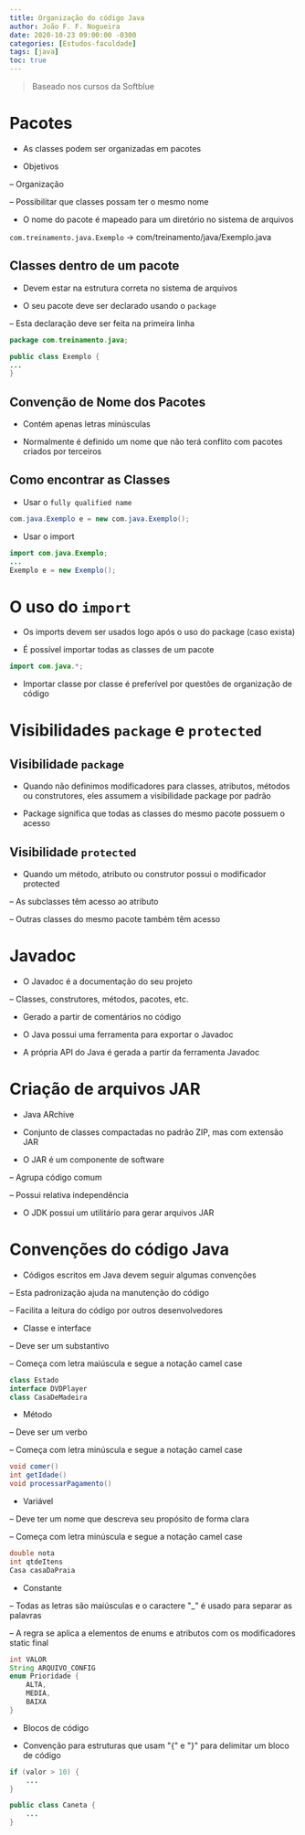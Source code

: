 ```yaml
---
title: Organização do código Java
author: João F. F. Nogueira
date: 2020-10-23 09:00:00 -0300
categories: [Estudos-faculdade]
tags: [java]
toc: true
---
```


> Baseado nos cursos da Softblue

# Pacotes

* As classes podem ser organizadas em pacotes

* Objetivos

– Organização

– Possibilitar que classes possam ter o mesmo nome

* O nome do pacote é mapeado para um diretório no sistema de arquivos

`com.treinamento.java.Exemplo` -> com/treinamento/java/Exemplo.java

## Classes dentro de um pacote

* Devem estar na estrutura correta no sistema de arquivos

* O seu pacote deve ser declarado usando o `package`

– Esta declaração deve ser feita na primeira linha

```java
package com.treinamento.java;

public class Exemplo {
...
}
```

## Convenção de Nome dos Pacotes

* Contém apenas letras minúsculas

* Normalmente é definido um nome que não terá conflito com pacotes criados por terceiros

## Como encontrar as Classes

* Usar o `fully qualified name`

```java
com.java.Exemplo e = new com.java.Exemplo();
```

* Usar o import

```java
import com.java.Exemplo;
...
Exemplo e = new Exemplo();

```

# O uso do `import`

* Os imports devem ser usados logo após o uso do package (caso exista)

* É possível importar todas as classes de um pacote

```java
import com.java.*;
```

* Importar classe por classe é preferível por questões de organização de código

# Visibilidades `package` e `protected`

## Visibilidade `package`

* Quando não definimos modificadores para classes, atributos, métodos ou construtores, eles assumem a visibilidade package por padrão

* Package significa que todas as classes do mesmo pacote possuem o acesso

## Visibilidade `protected`

* Quando um método, atributo ou construtor possui o modificador protected

– As subclasses têm acesso ao atributo

– Outras classes do mesmo pacote também têm acesso

# Javadoc

* O Javadoc é a documentação do seu projeto

– Classes, construtores, métodos, pacotes, etc.

* Gerado a partir de comentários no código

* O Java possui uma ferramenta para exportar o Javadoc

* A própria API do Java é gerada a partir da ferramenta Javadoc

# Criação de arquivos JAR

* Java ARchive

* Conjunto de classes compactadas no padrão ZIP, mas com extensão JAR

* O JAR é um componente de software

– Agrupa código comum

– Possui relativa independência

* O JDK possui um utilitário para gerar arquivos JAR

# Convenções do código Java

* Códigos escritos em Java devem seguir algumas convenções

– Esta padronização ajuda na manutenção do código

– Facilita a leitura do código por outros desenvolvedores

* Classe e interface

– Deve ser um substantivo

– Começa com letra maiúscula e segue a notação camel case

```java
class Estado
interface DVDPlayer
class CasaDeMadeira
```

* Método

– Deve ser um verbo

– Começa com letra minúscula e segue a notação camel case

```java
void comer()
int getIdade()
void processarPagamento()
```

* Variável

– Deve ter um nome que descreva seu propósito de forma clara

– Começa com letra minúscula e segue a notação camel case

```java
double nota
int qtdeItens
Casa casaDaPraia
```

* Constante

– Todas as letras são maiúsculas e o caractere "_" é usado para separar as palavras

– A regra se aplica a elementos de enums e atributos com os modificadores static final

```java
int VALOR
String ARQUIVO_CONFIG
enum Prioridade {
	ALTA,
	MEDIA,
	BAIXA
}
```

* Blocos de código

- Convenção para estruturas que usam "{" e "}" para delimitar um bloco de código

```java
if (valor > 10) {
	...
}

public class Caneta {
	...
}
```